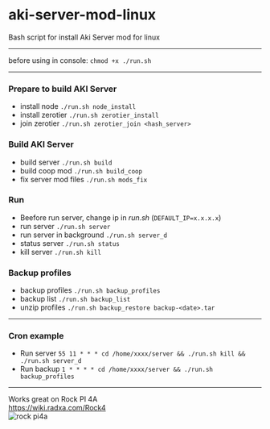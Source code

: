 # aki-server-mod-linux
Bash script for install Aki Server mod for linux

***

before using in console: `chmod +x ./run.sh`

***

### Prepare to build AKI Server
* install node `./run.sh node_install`
* install zerotier `./run.sh zerotier_install`
* join zerotier `./run.sh zerotier_join <hash_server>`

### Build AKI Server
* build server `./run.sh build`
* build coop mod `./run.sh build_coop`
* fix server mod files `./run.sh mods_fix`

### Run
* Beefore run server, change ip in *run.sh* (`DEFAULT_IP=x.x.x.x`)
* run server `./run.sh server`
* run server in background `./run.sh server_d`
* status server `./run.sh status`
* kill server  `./run.sh kill`

### Backup profiles
* backup profiles  `./run.sh backup_profiles`
* backup list  `./run.sh backup_list`
* unzip profiles  `./run.sh backup_restore backup-<date>.tar`


***

### Cron example

* Run server `55 11 * * * cd /home/xxxx/server && ./run.sh kill && ./run.sh server_d`
* Run backup `1 * * * * cd /home/xxxx/server && ./run.sh backup_profiles`

***


Works great on Rock PI 4A \
https://wiki.radxa.com/Rock4 \
![rock pi4a](https://wiki.radxa.com/mw/images/thumb/e/e9/ROCK_4AB.gif/300px-ROCK_4AB.gif)
